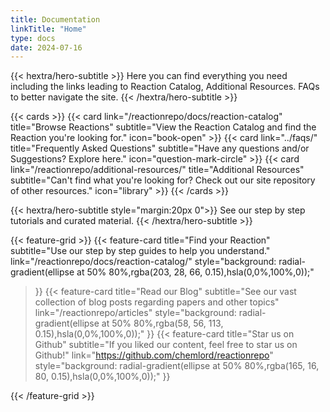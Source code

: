 ```yaml
---
title: Documentation
linkTitle: "Home"
type: docs
date: 2024-07-16
---
```


<style>
.hide-date span {
  display: none;
}
.hide-date {
  margin-top: -15px;
  margin-bottom: 0;
  padding-top: 0;
  padding-bottom: 0;
}

</style>

{{< hextra/hero-subtitle >}}
  Here you can find everything you need including the links leading to Reaction Catalog, Additional Resources. FAQs to better navigate the site. 
{{< /hextra/hero-subtitle >}}

{{< cards >}}
  {{< card link="/reactionrepo/docs/reaction-catalog" title="Browse Reactions" subtitle="View the Reaction Catalog and find the Reaction you're looking for." icon="book-open" >}}
  {{< card link="../faqs/" title="Frequently Asked Questions" subtitle="Have any questions and/or Suggestions? Explore here." icon="question-mark-circle" >}}
  {{< card link="/reactionrepo/additional-resources/" title="Additional Resources" subtitle="Can't find what you're looking for? Check out our site repository of other resources." icon="library" >}}
{{< /cards >}}

{{< hextra/hero-subtitle style="margin:20px 0">}}
  See our step by step tutorials and curated material.
{{< /hextra/hero-subtitle >}}

{{< feature-grid >}}
  {{< feature-card
    title="Find your Reaction"
    subtitle="Use our step by step guides to help you understand."
    link="/reactionrepo/docs/reaction-catalog/"
    style="background: radial-gradient(ellipse at 50% 80%,rgba(203, 28, 66, 0.15),hsla(0,0%,100%,0));"
  >}}
  {{< feature-card
    title="Read our Blog"
    subtitle="See our vast collection of blog posts regarding papers and other topics"
    link="/reactionrepo/articles"
    style="background: radial-gradient(ellipse at 50% 80%,rgba(58, 56, 113, 0.15),hsla(0,0%,100%,0));"
  >}}
  {{< feature-card
    title="Star us on Github"
    subtitle="If you liked our content, feel free to star us on Github!"
    link="https://github.com/chemlord/reactionrepo"
    style="background: radial-gradient(ellipse at 50% 80%,rgba(165, 16, 80, 0.15),hsla(0,0%,100%,0));"
  >}}

{{< /feature-grid >}}

